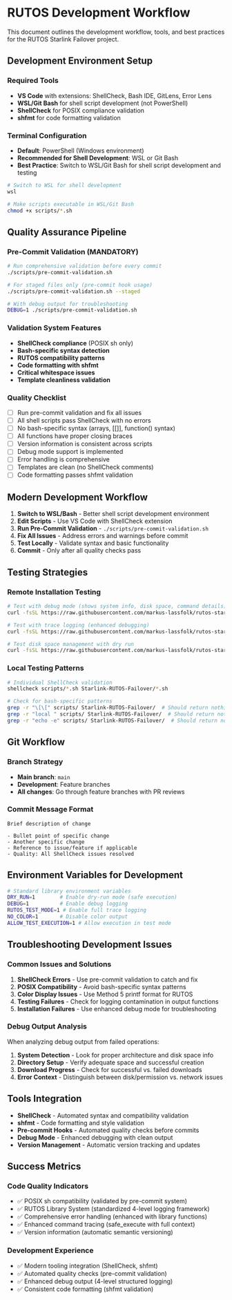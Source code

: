 # RUTOS Development Workflow

This document outlines the development workflow, tools, and best practices for the RUTOS Starlink Failover project.

## Development Environment Setup

### Required Tools

- **VS Code** with extensions: ShellCheck, Bash IDE, GitLens, Error Lens
- **WSL/Git Bash** for shell script development (not PowerShell)
- **ShellCheck** for POSIX compliance validation
- **shfmt** for code formatting validation

### Terminal Configuration

- **Default**: PowerShell (Windows environment)
- **Recommended for Shell Development**: WSL or Git Bash
- **Best Practice**: Switch to WSL/Git Bash for shell script development and testing

```bash
# Switch to WSL for shell development
wsl

# Make scripts executable in WSL/Git Bash
chmod +x scripts/*.sh
```

## Quality Assurance Pipeline

### Pre-Commit Validation (MANDATORY)

```bash
# Run comprehensive validation before every commit
./scripts/pre-commit-validation.sh

# For staged files only (pre-commit hook usage)
./scripts/pre-commit-validation.sh --staged

# With debug output for troubleshooting
DEBUG=1 ./scripts/pre-commit-validation.sh
```

### Validation System Features

- **ShellCheck compliance** (POSIX sh only)
- **Bash-specific syntax detection**
- **RUTOS compatibility patterns**
- **Code formatting with shfmt**
- **Critical whitespace issues**
- **Template cleanliness validation**

### Quality Checklist

- [ ] Run pre-commit validation and fix all issues
- [ ] All shell scripts pass ShellCheck with no errors
- [ ] No bash-specific syntax (arrays, [[]], function() syntax)
- [ ] All functions have proper closing braces
- [ ] Version information is consistent across scripts
- [ ] Debug mode support is implemented
- [ ] Error handling is comprehensive
- [ ] Templates are clean (no ShellCheck comments)
- [ ] Code formatting passes shfmt validation

## Modern Development Workflow

1. **Switch to WSL/Bash** - Better shell script development environment
2. **Edit Scripts** - Use VS Code with ShellCheck extension
3. **Run Pre-Commit Validation** - `./scripts/pre-commit-validation.sh`
4. **Fix All Issues** - Address errors and warnings before commit
5. **Test Locally** - Validate syntax and basic functionality
6. **Commit** - Only after all quality checks pass

## Testing Strategies

### Remote Installation Testing

```bash
# Test with debug mode (shows system info, disk space, command details)
curl -fsSL https://raw.githubusercontent.com/markus-lassfolk/rutos-starlink-failover/main/scripts/install-rutos.sh | DEBUG=1 sh

# Test with trace logging (enhanced debugging)
curl -fsSL https://raw.githubusercontent.com/markus-lassfolk/rutos-starlink-failover/main/scripts/install-rutos.sh | DEBUG=1 RUTOS_TEST_MODE=1 sh

# Test disk space management with dry run
curl -fsSL https://raw.githubusercontent.com/markus-lassfolk/rutos-starlink-failover/main/scripts/install-rutos.sh | DEBUG=1 DRY_RUN=1 sh
```

### Local Testing Patterns

```bash
# Individual ShellCheck validation
shellcheck scripts/*.sh Starlink-RUTOS-Failover/*.sh

# Check for bash-specific patterns
grep -r "\[\[" scripts/ Starlink-RUTOS-Failover/  # Should return nothing
grep -r "local " scripts/ Starlink-RUTOS-Failover/  # Should return nothing
grep -r "echo -e" scripts/ Starlink-RUTOS-Failover/  # Should return nothing
```

## Git Workflow

### Branch Strategy

- **Main branch**: `main`
- **Development**: Feature branches
- **All changes**: Go through feature branches with PR reviews

### Commit Message Format

```text
Brief description of change

- Bullet point of specific change
- Another specific change
- Reference to issue/feature if applicable
- Quality: All ShellCheck issues resolved
```

## Environment Variables for Development

```bash
# Standard library environment variables
DRY_RUN=1        # Enable dry-run mode (safe execution)
DEBUG=1          # Enable debug logging
RUTOS_TEST_MODE=1 # Enable full trace logging
NO_COLOR=1       # Disable color output
ALLOW_TEST_EXECUTION=1 # Allow execution in test mode
```

## Troubleshooting Development Issues

### Common Issues and Solutions

1. **ShellCheck Errors** - Use pre-commit validation to catch and fix
2. **POSIX Compatibility** - Avoid bash-specific syntax patterns
3. **Color Display Issues** - Use Method 5 printf format for RUTOS
4. **Testing Failures** - Check for logging contamination in output functions
5. **Installation Failures** - Use enhanced debug mode for troubleshooting

### Debug Output Analysis

When analyzing debug output from failed operations:

1. **System Detection** - Look for proper architecture and disk space info
2. **Directory Setup** - Verify adequate space and successful creation
3. **Download Progress** - Check for successful vs. failed downloads
4. **Error Context** - Distinguish between disk/permission vs. network issues

## Tools Integration

- **ShellCheck** - Automated syntax and compatibility validation
- **shfmt** - Code formatting and style validation
- **Pre-commit Hooks** - Automated quality checks before commits
- **Debug Mode** - Enhanced debugging with clean output
- **Version Management** - Automatic version tracking and updates

## Success Metrics

### Code Quality Indicators

- ✅ POSIX sh compatibility (validated by pre-commit system)
- ✅ RUTOS Library System (standardized 4-level logging framework)
- ✅ Comprehensive error handling (enhanced with library functions)
- ✅ Enhanced command tracing (safe_execute with full context)
- ✅ Version information (automatic semantic versioning)

### Development Experience

- ✅ Modern tooling integration (ShellCheck, shfmt)
- ✅ Automated quality checks (pre-commit validation)
- ✅ Enhanced debug output (4-level structured logging)
- ✅ Consistent code formatting (shfmt validation)
